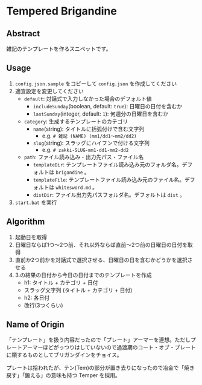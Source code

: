 # Tempered Brigandine

## Abstract

雑記のテンプレートを作るスニペットです。

## Usage

1. `config.json.sample` をコピーして `config.json` を作成してください
2. 適宜設定を変更してください
    - `default`: 対話式で入力しなかった場合のデフォルト値
        - `includeSunday`(boolean, default: `true`): 日曜日の日付を含むか
        - `lastSunday`(integer, default: `1`): 何週分の日曜日を含むか
    - `category`: 生成するテンプレートのカテゴリ
        - `name`(string): タイトルに括弧付けで含む文字列
            - e.g. `# 雑記 (NAME) (mm1/dd1～mm2/dd2)`
        - `slug`(string): スラッグにハイフンで付ける文字列
            - e.g. `# zakki-SLUG-mm1-dd1-mm2-dd2`
    - `path`: ファイル読み込み・出力先パス・ファイル名
        - `templateDir`: テンプレートファイル読み込み元のフォルダ名。デフォルトは `brigandine` 。
        - `templateFile`: テンプレートファイル読み込み元のファイル名。デフォルトは `whitesword.md` 。
        - `distDir`: ファイル出力先パスフォルダ名。デフォルトは `dist` 。
3. `start.bat` を実行

## Algorithm

1. 起動日を取得
2. 日曜日ならば1つ～2つ前、それ以外ならば直前～2つ前の日曜日の日付を取得
3. 直前か2つ前かを対話式で選択させる、日曜日の日を含むかどうかを選択させる
4. 3.の結果の日付から今日の日付までのテンプレートを作成
    - h1: タイトル + カテゴリ + 日付
    - スラッグ文字列 (タイトル + カテゴリ + 日付)
    - h2: 各日付
    - 改行(3つくらい)

## Name of Origin

「テンプレート」を扱う内容だったので「プレート」アーマーを連想。ただしプレートアーマーほどがっつりはしていないので過渡期のコート・オブ・プレートに類するものとしてブリガンダインをチョイス。

プレートは拾われたが、テン(Tem)の部分が置き去りになったので冶金で「焼き戻す」「鍛える」の意味も持つ Temper を採用。